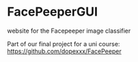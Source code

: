 # FacePeeperGUI
website for the Facepeeper image classifier

Part of our final project for a uni course: https://github.com/dopexxx/FacePeeper
